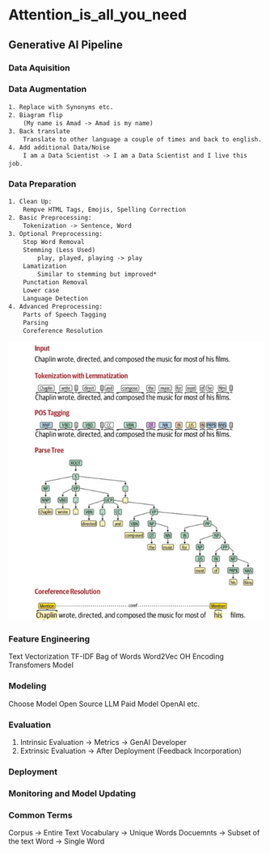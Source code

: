 # Attention_is_all_you_need

## Generative AI Pipeline


### Data Aquisition
### Data Augmentation

    1. Replace with Synonyms etc.
    2. Biagram flip 
        (My name is Amad -> Amad is my name)
    3. Back translate
        Translate to other language a couple of times and back to english.
    4. Add additional Data/Noise
        I am a Data Scientist -> I am a Data Scientist and I live this job.

### Data Preparation

    1. Clean Up: 
        Rempve HTML Tags, Emojis, Spelling Correction
    2. Basic Preprocessing:
        Tokenization -> Sentence, Word
    3. Optional Preprocessing:
        Stop Word Removal
        Stemming (Less Used)
            play, played, playing -> play
        Lamatization
            Similar to stemming but improved*
        Punctation Removal
        Lower case
        Language Detection
    4. Advanced Preprocessing:
        Parts of Speech Tagging
        Parsing
        Coreference Resolution

![screenshot](images/image.png)


### Feature Engineering

Text Vectorization
    TF-IDF
    Bag of Words
    Word2Vec
    OH Encoding
    Transfomers Model

### Modeling

Choose Model
    Open Source LLM
    Paid Model
        OpenAI etc.

### Evaluation

1. Intrinsic Evaluation -> Metrics -> GenAI Developer
2. Extrinsic Evaluation -> After Deployment (Feedback Incorporation)

### Deployment

### Monitoring and Model Updating


### Common Terms

Corpus -> Entire Text
Vocabulary -> Unique Words
Docuemnts -> Subset of the text
Word -> Single Word


